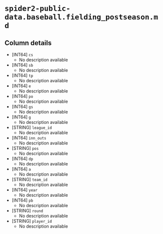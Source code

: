 # `spider2-public-data.baseball.fielding_postseason.md`

## Column details

* [INT64]    `cs`
  - No description available
* [INT64]    `sb`
  - No description available
* [INT64]    `tp`
  - No description available
* [INT64]    `e`
  - No description available
* [INT64]    `po`
  - No description available
* [INT64]    `gs`
  - No description available
* [INT64]    `g`
  - No description available
* [STRING]    `league_id`
  - No description available
* [INT64]    `inn_outs`
  - No description available
* [STRING]    `pos`
  - No description available
* [INT64]    `dp`
  - No description available
* [INT64]    `a`
  - No description available
* [STRING]    `team_id`
  - No description available
* [INT64]    `year`
  - No description available
* [INT64]    `pb`
  - No description available
* [STRING]    `round`
  - No description available
* [STRING]    `player_id`
  - No description available


